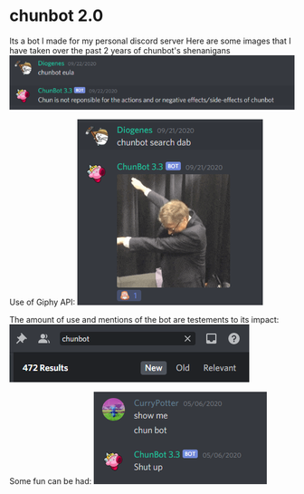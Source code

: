 # chunbot 2.0
 
Its a bot I made for my personal discord server
Here are some images that I have taken over the past 2 years of chunbot's shenanigans
![plot](/images/Screenshot_2.png?raw=true "Title")

Use of Giphy API:
![plot](/images/Screenshot_1.png?raw=true "Title")

The amount of use and mentions of the bot are testements to its impact:
![plot](/images/Screenshot_4.png?raw=true "Title")

Some fun can be had:
![plot](/images/Screenshot_3.png?raw=true "Title")
